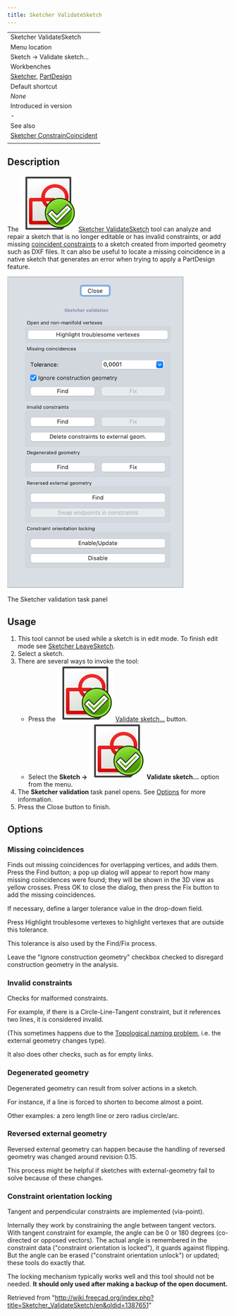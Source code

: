 ```yaml
---
title: Sketcher ValidateSketch
---
```


|                                                                                                                  |
| ---------------------------------------------------------------------------------------------------------------- |
| Sketcher ValidateSketch                                                                                          |
| Menu location                                                                                                    |
| Sketch → Validate sketch...                                                                                      |
| Workbenches                                                                                                      |
| [Sketcher](/Sketcher_Workbench "Sketcher Workbench"), [PartDesign](/PartDesign_Workbench "PartDesign Workbench") |
| Default shortcut                                                                                                 |
| _None_                                                                                                           |
| Introduced in version                                                                                            |
| -                                                                                                                |
| See also                                                                                                         |
| [Sketcher ConstrainCoincident](/Sketcher_ConstrainCoincident "Sketcher ConstrainCoincident")                     |
|                                                                                                                  |

## Description

The ![](/src/assets/images/Sketcher_ValidateSketch.svg) [Sketcher ValidateSketch](/Sketcher_ValidateSketch "Sketcher ValidateSketch") tool can analyze and repair a sketch that is no longer editable or has invalid constraints, or add missing [coincident constraints](/Sketcher_ConstrainCoincident "Sketcher ConstrainCoincident") to a sketch created from imported geometry such as DXF files. It can also be useful to locate a missing coincidence in a native sketch that generates an error when trying to apply a PartDesign feature.

![](/src/assets/images/Sketcher_ValidateSketch_taskpanel.png)

The Sketcher validation task panel

## Usage

1. This tool cannot be used while a sketch is in edit mode. To finish edit mode see [Sketcher LeaveSketch](/Sketcher_LeaveSketch "Sketcher LeaveSketch").
2. Select a sketch.
3. There are several ways to invoke the tool:
   - Press the ![](/src/assets/images/Sketcher_ValidateSketch.svg) [Validate sketch...](/Sketcher_ValidateSketch "Sketcher ValidateSketch") button.
   - Select the **Sketch → ![](/src/assets/images/Sketcher_ValidateSketch.svg) Validate sketch...** option from the menu.
4. The **Sketcher validation** task panel opens. See [Options](#Options) for more information.
5. Press the Close button to finish.

## Options

### Missing coincidences

Finds out missing coincidences for overlapping vertices, and adds them. Press the Find button; a pop up dialog will appear to report how many missing coincidences were found; they will be shown in the 3D view as yellow crosses. Press OK to close the dialog, then press the Fix button to add the missing coincidences.

If necessary, define a larger tolerance value in the drop-down field.

Press Highlight troublesome vertexes to highlight vertexes that are outside this tolerance.

This tolerance is also used by the Find/Fix process.

Leave the "Ignore construction geometry" checkbox checked to disregard construction geometry in the analysis.

### Invalid constraints

Checks for malformed constraints.

For example, if there is a Circle-Line-Tangent constraint, but it references two lines, it is considered invalid.

(This sometimes happens due to the [Topological naming problem](/Topological_naming_problem "Topological naming problem"), i.e. the external geometry changes type).

It also does other checks, such as for empty links.

### Degenerated geometry

Degenerated geometry can result from solver actions in a sketch.

For instance, if a line is forced to shorten to become almost a point.

Other examples: a zero length line or zero radius circle/arc.

### Reversed external geometry

Reversed external geometry can happen because the handling of reversed geometry was changed around revision 0.15.

This process might be helpful if sketches with external-geometry fail to solve because of these changes.

### Constraint orientation locking

Tangent and perpendicular constraints are implemented (via-point).

Internally they work by constraining the angle between tangent vectors. With tangent constraint for example, the angle can be 0 or 180 degrees (co-directed or opposed vectors). The actual angle is remembered in the constraint data ("constraint orientation is locked"), it guards against flipping. But the angle can be erased ("constraint orientation unlock") or updated; these tools do exactly that.

The locking mechanism typically works well and this tool should not be needed. **It should only used after making a backup of the open document.**

Retrieved from "<http://wiki.freecad.org/index.php?title=Sketcher_ValidateSketch/en&oldid=1387651>"
